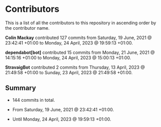 # Contributors

This is a list of all the contributors to this repository in ascending order by the contributor name.

**Colin Mackay** contributed 127 commits from Saturday, 19 June, 2021 @ 23:42:41 +01:00 to Monday, 24 April, 2023 @ 19:59:13 +01:00.

**dependabot[bot]** contributed 15 commits from Monday, 21 June, 2021 @ 14:15:16 +01:00 to Monday, 24 April, 2023 @ 15:00:13 +01:00.

**StravaigBot** contributed 2 commits from Thursday, 13 April, 2023 @ 21:49:58 +01:00 to Sunday, 23 April, 2023 @ 21:49:58 +01:00.

## Summary

*  144 commits in total.

*  From Saturday, 19 June, 2021 @ 23:42:41 +01:00.

*  Until Monday, 24 April, 2023 @ 19:59:13 +01:00.

